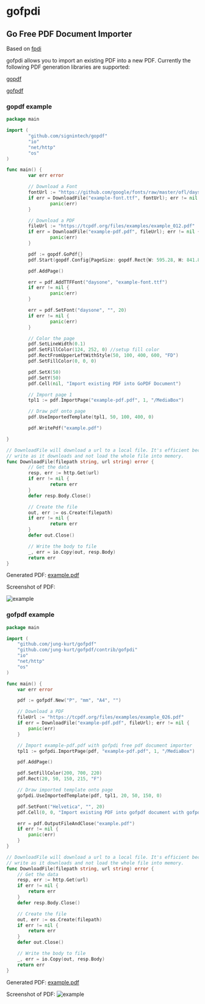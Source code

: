 # gofpdi

## Go Free PDF Document Importer

Based on [fpdi](https://github.com/Setasign/FPDI/tree/1.6.x-legacy)

gofpdi allows you to import an existing PDF into a new PDF.  Currently the following PDF generation libraries are supported:

[gopdf](https://github.com/signintech/gopdf)

[gofpdf](https://github.com/jung-kurt/gofpdf)



### gopdf example

```go
package main

import (
        "github.com/signintech/gopdf"
        "io"
        "net/http"
        "os"
)

func main() {
        var err error

        // Download a Font
        fontUrl := "https://github.com/google/fonts/raw/master/ofl/daysone/DaysOne-Regular.ttf"
        if err = DownloadFile("example-font.ttf", fontUrl); err != nil {
                panic(err)
        }

        // Download a PDF
        fileUrl := "https://tcpdf.org/files/examples/example_012.pdf"
        if err = DownloadFile("example-pdf.pdf", fileUrl); err != nil {
                panic(err)
        }

        pdf := gopdf.GoPdf{}
        pdf.Start(gopdf.Config{PageSize: gopdf.Rect{W: 595.28, H: 841.89}}) //595.28, 841.89 = A4

        pdf.AddPage()

        err = pdf.AddTTFFont("daysone", "example-font.ttf")
        if err != nil {
                panic(err)
        }

        err = pdf.SetFont("daysone", "", 20)
        if err != nil {
                panic(err)
        }

        // Color the page
        pdf.SetLineWidth(0.1)
        pdf.SetFillColor(124, 252, 0) //setup fill color
        pdf.RectFromUpperLeftWithStyle(50, 100, 400, 600, "FD")
        pdf.SetFillColor(0, 0, 0)

        pdf.SetX(50)
        pdf.SetY(50)
        pdf.Cell(nil, "Import existing PDF into GoPDF Document")

        // Import page 1
        tpl1 := pdf.ImportPage("example-pdf.pdf", 1, "/MediaBox")

        // Draw pdf onto page
        pdf.UseImportedTemplate(tpl1, 50, 100, 400, 0)

        pdf.WritePdf("example.pdf")

}

// DownloadFile will download a url to a local file. It's efficient because it will
// write as it downloads and not load the whole file into memory.
func DownloadFile(filepath string, url string) error {
        // Get the data
        resp, err := http.Get(url)
        if err != nil {
                return err
        }
        defer resp.Body.Close()

        // Create the file
        out, err := os.Create(filepath)
        if err != nil {
                return err
        }
        defer out.Close()

        // Write the body to file
        _, err = io.Copy(out, resp.Body)
        return err
}
```

Generated PDF: [example.pdf](https://github.com/signintech/gopdf/files/3144466/example.pdf)

Screenshot of PDF:

![example](https://user-images.githubusercontent.com/9421180/57180557-4c1dbd80-6e4f-11e9-8f47-9d40217805be.jpg)

### gofpdf example

```go
package main

import (
	"github.com/jung-kurt/gofpdf"
	"github.com/jung-kurt/gofpdf/contrib/gofpdi"
	"io"
	"net/http"
	"os"
)

func main() {
	var err error

	pdf := gofpdf.New("P", "mm", "A4", "")

	// Download a PDF
	fileUrl := "https://tcpdf.org/files/examples/example_026.pdf"
	if err = DownloadFile("example-pdf.pdf", fileUrl); err != nil {
		panic(err)
	}

	// Import example-pdf.pdf with gofpdi free pdf document importer
	tpl1 := gofpdi.ImportPage(pdf, "example-pdf.pdf", 1, "/MediaBox")

	pdf.AddPage()

	pdf.SetFillColor(200, 700, 220)
	pdf.Rect(20, 50, 150, 215, "F")

	// Draw imported template onto page
	gofpdi.UseImportedTemplate(pdf, tpl1, 20, 50, 150, 0)

	pdf.SetFont("Helvetica", "", 20)
	pdf.Cell(0, 0, "Import existing PDF into gofpdf document with gofpdi")

	err = pdf.OutputFileAndClose("example.pdf")
	if err != nil {
		panic(err)
	}
}

// DownloadFile will download a url to a local file. It's efficient because it will
// write as it downloads and not load the whole file into memory.
func DownloadFile(filepath string, url string) error {
	// Get the data
	resp, err := http.Get(url)
	if err != nil {
		return err
	}
	defer resp.Body.Close()

	// Create the file
	out, err := os.Create(filepath)
	if err != nil {
		return err
	}
	defer out.Close()

	// Write the body to file
	_, err = io.Copy(out, resp.Body)
	return err
}
```

Generated PDF:  [example.pdf](https://github.com/jung-kurt/gofpdf/files/3178770/example.pdf)

Screenshot of PDF:
![example](https://user-images.githubusercontent.com/9421180/57713804-ca8d1300-7638-11e9-9f8e-e3f803374803.jpg)
